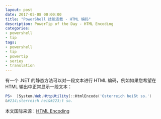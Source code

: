 ```yaml
---
layout: post
date: 2017-05-08 00:00:00
title: "PowerShell 技能连载 - HTML 编码"
description: PowerTip of the Day - HTML Encoding
categories:
- powershell
- tip
tags:
- powershell
- tip
- powertip
- series
- translation
---
```

有一个 .NET 的静态方法可以对一段文本进行 HTML 编码，例如如果您希望在 HTML 输出中正常显示一段文本：

```powershell     
PS>  [System.Web.HttpUtility]::HtmlEncode('Österreich heißt so.')
&#214;sterreich hei&#223;t so.
```

<!--more-->
本文国际来源：[HTML Encoding](http://community.idera.com/powershell/powertips/b/tips/posts/html-encoding)
